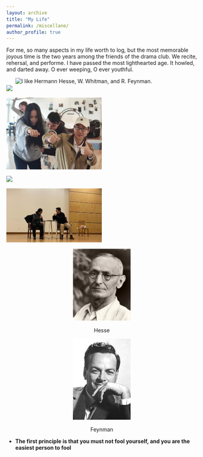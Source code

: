 ```yaml
---
layout: archive
title: "My Life"
permalink: /miscellane/
author_profile: true
---
```


For me, so many aspects in my life worth to log, but the most memorable joyous time is the two years among the friends of the drama club. We recite, rehersal, and performe. I have passed the most lighthearted age. It howled, and darted away. O ever weeping, O ever youthful.

<div>
<ul style="list-style:none;margin:0px; ">
<li style="float:left;"><a><img src="/_pages/age.jpg"  width="50%" height=""/></a></li>
<li style="float:left; ><a><img src="/_pages/allofus.jpg"  width="50%" height=""/></a></li>
</ul>
</div>

<div style="width:100%;height:50%">

<div style="float:left"> <img src="/_pages/age.jpg"  width="50%" height=""/>

<img src="/_pages/bus.jpg"  width="50%" height=""/></div>

<div style="float:left"> <img src="/_pages/allofus.jpg"  width="50%" height=""/>

<img src="/_pages/meandhai.jpg"  width="50%" height=""/></div>

</div>

<p style="text-align:center;"> </p>

<p style="text-align:center;"> </p>

I like Hermann Hesse, W. Whitman, and R. Feynman.

<p style="text-align:center;"> <img src="/_pages/hesse.jpg"  width="30%" height=""/></p>

<p style="text-align:center;"> Hesse </p>

<p style="text-align:center;"> <img src="/_pages/feynman.jpg"  width="30%" height=""/></p>

<p style="text-align:center;"> Feynman </p>

- **The first principle is that you must not fool yourself, and you are the easiest person to fool**
